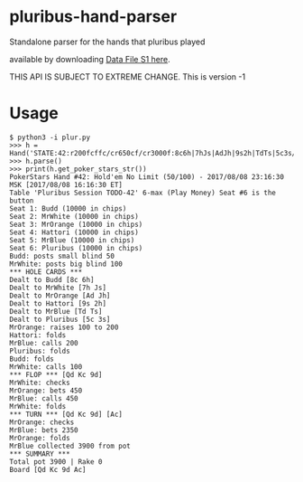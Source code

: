 # pluribus-hand-parser
Standalone parser for the hands that pluribus played

available by downloading [Data File S1 here](https://science.sciencemag.org/content/suppl/2019/07/10/science.aay2400.DC1).

THIS API IS SUBJECT TO EXTREME CHANGE.  This is version -1

# Usage

```
$ python3 -i plur.py
>>> h = Hand('STATE:42:r200fcffc/cr650cf/cr3000f:8c6h|7hJs|AdJh|9s2h|TdTs|5c3s/QdKc9d/Ac:-50|-200|-650|0|900|0:Budd|MrWhite|MrOrange|Hattori|MrBlue|Pluribus')
>>> h.parse()
>>> print(h.get_poker_stars_str())
PokerStars Hand #42: Hold'em No Limit (50/100) - 2017/08/08 23:16:30 MSK [2017/08/08 16:16:30 ET]
Table 'Pluribus Session TODO-42' 6-max (Play Money) Seat #6 is the button
Seat 1: Budd (10000 in chips)
Seat 2: MrWhite (10000 in chips)
Seat 3: MrOrange (10000 in chips)
Seat 4: Hattori (10000 in chips)
Seat 5: MrBlue (10000 in chips)
Seat 6: Pluribus (10000 in chips)
Budd: posts small blind 50
MrWhite: posts big blind 100
*** HOLE CARDS ***
Dealt to Budd [8c 6h]
Dealt to MrWhite [7h Js]
Dealt to MrOrange [Ad Jh]
Dealt to Hattori [9s 2h]
Dealt to MrBlue [Td Ts]
Dealt to Pluribus [5c 3s]
MrOrange: raises 100 to 200
Hattori: folds
MrBlue: calls 200
Pluribus: folds
Budd: folds
MrWhite: calls 100
*** FLOP *** [Qd Kc 9d]
MrWhite: checks
MrOrange: bets 450
MrBlue: calls 450
MrWhite: folds
*** TURN *** [Qd Kc 9d] [Ac]
MrOrange: checks
MrBlue: bets 2350
MrOrange: folds
MrBlue collected 3900 from pot
*** SUMMARY ***
Total pot 3900 | Rake 0
Board [Qd Kc 9d Ac]
```
